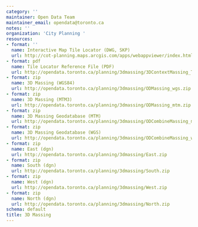 ```yaml
---
category: ''
maintainer: Open Data Team
maintainer_email: opendata@toronto.ca
notes: ''
organization: 'City Planning '
resources:
- format: ''
  name: Interactive Map Tile Locator (DWG, SKP)
  url: http://cot-planning.maps.arcgis.com/apps/webappviewer/index.html?id=161511b3fd7943e39465f3d857389aab
- format: pdf
  name: Tile Locator Reference File (PDF)
  url: http://opendata.toronto.ca/planning/3dmassing/3DContextMassing_Tile_Locator.pdf
- format: zip
  name: 3D Massing (WGS84)
  url: http://opendata.toronto.ca/planning/3dmassing/ODMassing_wgs.zip
- format: zip
  name: 3D Massing (MTM3)
  url: http://opendata.toronto.ca/planning/3dmassing/ODMassing_mtm.zip
- format: zip
  name: 3D Massing Geodatabase (MTM)
  url: http://opendata.toronto.ca/planning/3dmassing/ODCombineMassing_mtm.gdb.zip
- format: zip
  name: 3D Massing Geodatabase (WGS)
  url: http://opendata.toronto.ca/planning/3dmassing/ODCombineMassing_wgs.gdb.zip
- format: zip
  name: East (dgn)
  url: http://opendata.toronto.ca/planning/3dmassing/East.zip
- format: zip
  name: South (dgn)
  url: http://opendata.toronto.ca/planning/3dmassing/South.zip
- format: zip
  name: West (dgn)
  url: http://opendata.toronto.ca/planning/3dmassing/West.zip
- format: zip
  name: North (dgn)
  url: http://opendata.toronto.ca/planning/3dmassing/North.zip
schema: default
title: 3D Massing
---
```


